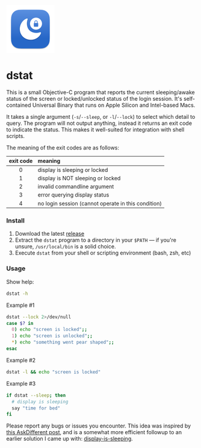 <img src="./icon.png" width="128">

# dstat

This is a small Objective-C program that reports the current sleeping/awake status of the screen or locked/unlocked status of the login session. It's self-contained Universal Binary that runs on Apple Silicon and Intel-based Macs.

It takes a single argument (`-s`/`--sleep`, or `-l`/`--lock`) to select which detail to query. The program will not output anything, instead it returns an exit code to indicate the status. This makes it well-suited for integration with shell scripts.

The meaning of the exit codes are as follows:

|exit code|meaning|
|:---:|:---|
|0|display is sleeping or locked|
|1|display is NOT sleeping or locked|
|2|invalid commandline argument|
|3|error querying display status|
|4|no login session (cannot operate in this condition)|

### Install

1. Download the latest [release](https://github.com/luckman212/dstat/releases)
2. Extract the `dstat` program to a directory in your `$PATH` — if you're unsure, `/usr/local/bin` is a solid choice.
3. Execute `dstat` from your shell or scripting environment (bash, zsh, etc)

### Usage

Show help:
```bash
dstat -h
```

Example #1
```bash
dstat --lock 2>/dev/null
case $? in
  0) echo "screen is locked";;
  1) echo "screen is unlocked";;
  *) echo "something went pear shaped";;
esac
```

Example #2
```bash
dstat -l && echo "screen is locked"
```

Example #3
```bash
if dstat --sleep; then
  # display is sleeping
  say "time for bed"
fi
```

Please report any bugs or issues you encounter. This idea was inspired by [this AskDifferent post][1], and is a somewhat more efficient followup to an earlier solution I came up with: [display-is-sleeping][2].

[1]: https://apple.stackexchange.com/questions/466236/check-if-display-sleep-on-apple-silicon-in-bash
[2]: https://github.com/luckman212/display-is-sleeping
